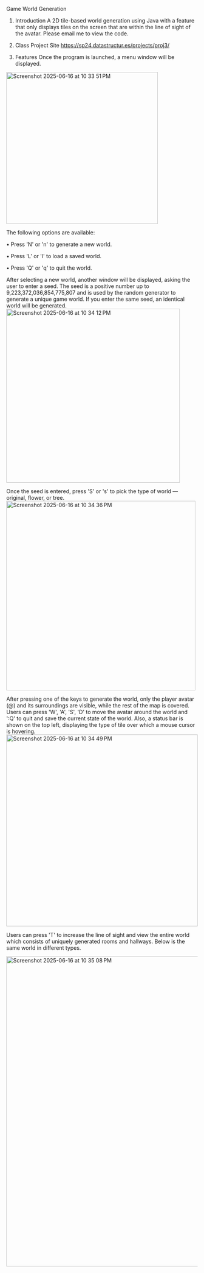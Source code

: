 Game World Generation
1. Introduction
A 2D tile-based world generation using Java with a feature that only displays tiles on the screen that are within the line of sight of the avatar. Please email me to view the code.

2. Class Project Site
https://sp24.datastructur.es/projects/proj3/

3. Features
Once the program is launched, a menu window will be displayed.
<img width="399" alt="Screenshot 2025-06-16 at 10 33 51 PM" src="https://github.com/user-attachments/assets/b21f1176-059d-4e5f-9398-7e1aa94e5e3e" />


The following options are available:

• Press 'N' or 'n' to generate a new world.

• Press 'L' or 'l' to load a saved world.

• Press 'Q' or 'q' to quit the world.

After selecting a new world, another window will be displayed, asking the user to enter a seed. The seed is a positive number up to 9,223,372,036,854,775,807 and is used by the random generator to generate a unique game world. If you enter the same seed, an identical world will be generated.<img width="457" alt="Screenshot 2025-06-16 at 10 34 12 PM" src="https://github.com/user-attachments/assets/fc529224-c634-43b0-ba77-f8beb7ca105b" />



Once the seed is entered, press 'S' or 's' to pick the type of world — original, flower, or tree.
<img width="498" alt="Screenshot 2025-06-16 at 10 34 36 PM" src="https://github.com/user-attachments/assets/3fc0f9a0-7576-4786-a7ab-34a3550eb26d" />


After pressing one of the keys to generate the world, only the player avatar (@) and its surroundings are visible, while the rest of the map is covered. Users can press 'W', 'A', 'S', 'D' to move the avatar around the world and ':Q' to quit and save the current state of the world. Also, a status bar is shown on the top left, displaying the type of tile over which a mouse cursor is hovering.
<img width="504" alt="Screenshot 2025-06-16 at 10 34 49 PM" src="https://github.com/user-attachments/assets/ba00689f-5474-44be-a99b-e4810644d081" />

Users can press 'T' to increase the line of sight and view the entire world which consists of uniquely generated rooms and hallways. Below is the same world in different types.

<img width="815" alt="Screenshot 2025-06-16 at 10 35 08 PM" src="https://github.com/user-attachments/assets/01d65ee6-dfe9-44e6-8895-30cd681ceb55" />

